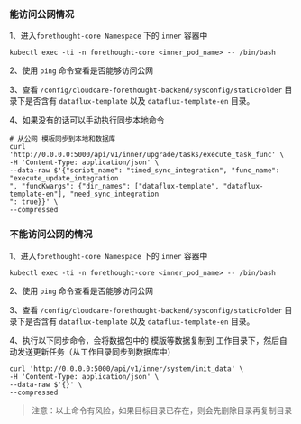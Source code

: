 
### 能访问公网情况

1、进入`forethought-core Namespace` 下的 `inner` 容器中

```shell
kubectl exec -ti -n forethought-core <inner_pod_name> -- /bin/bash
```

2、使用 `ping` 命令查看是否能够访问公网

3、查看 `/config/cloudcare-forethought-backend/sysconfig/staticFolder` 目录下是否含有 `dataflux-template` 以及 `dataflux-template-en` 目录。

4、如果没有的话可以手动执行同步本地命令

```shell
# 从公网 模板同步到本地和数据库
curl 'http://0.0.0.0:5000/api/v1/inner/upgrade/tasks/execute_task_func' \
-H 'Content-Type: application/json' \
--data-raw $'{"script_name": "timed_sync_integration", "func_name": "execute_update_integration
", "funcKwargs": {"dir_names": ["dataflux-template", "dataflux-template-en"], "need_sync_integration
": true}}' \
--compressed
```

### 不能访问公网的情况

1、进入`forethought-core Namespace` 下的 `inner` 容器中

```shell
kubectl exec -ti -n forethought-core <inner_pod_name> -- /bin/bash
```

2、使用 `ping` 命令查看是否能够访问公网

3、查看 `/config/cloudcare-forethought-backend/sysconfig/staticFolder` 目录下是否含有 `dataflux-template` 以及 `dataflux-template-en` 目录。

4、执行以下同步命令，会将数据包中的 模版等数据复制到 工作目录下，然后自动发送更新任务（从工作目录同步到数据库中）

```shell
curl 'http://0.0.0.0:5000/api/v1/inner/system/init_data' \
-H 'Content-Type: application/json' \
--data-raw $'{}' \
--compressed
```

> 注意：以上命令有风险，如果目标目录已存在，则会先删除目录再复制目录


